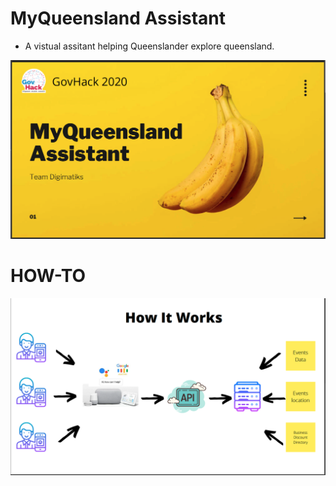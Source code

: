 # MyQueensland Assistant
 - A vistual assitant helping Queenslander explore queensland.

![Screenshot](myquuensland-title.png)


# HOW-TO

![Screenshot](myqueensland-howto.png)